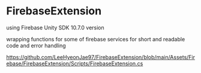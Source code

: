 # FirebaseExtension
 using Firebase Unity SDK 10.7.0 version
 
 wrapping functions for some of firebase services for short and readable code and error handling
 
 https://github.com/LeeHyeonJae97/FirebaseExtension/blob/main/Assets/Firebase/FirebaseExtension/Scripts/FirebaseExtension.cs
